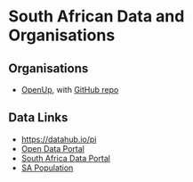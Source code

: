
# South African Data and Organisations

## Organisations
* [OpenUp](https://openup.org.za/), with [GitHub repo](https://github.com/openupsa/)

## Data Links 
* https://datahub.io/pi
* [Open Data Portal](https://www.datafirst.uct.ac.za/dataportal/index.php/catalog/central)
* [South Africa Data Portal](http://southafrica.opendataforafrica.org/data)
* [SA Population](http://worldpopulationreview.com/countries/south-africa-population/)

